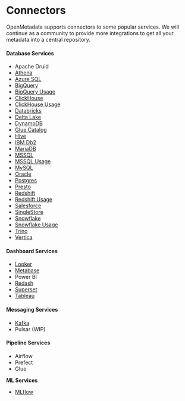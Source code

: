 # Connectors

OpenMetadata supports connectors to some popular services. We will continue as a community to provide more integrations to get all your metadata into a central repository.

#### Database Services

* Apache Druid
* [Athena](athena/)
* [Azure SQL](../../../integrations/connectors/azure-sql/)
* [BigQuery](bigquery/)
* [BigQuery Usage](bigquery/)
* [ClickHouse](../../../integrations/connectors/clickhouse/)
* [ClickHouse Usage](../../../integrations/connectors/clickhouse/)
* [Databricks](../../../integrations/connectors/databricks/)
* [Delta Lake](../../../integrations/connectors/delta-lake/)
* [DynamoDB](../../../integrations/connectors/dynamodb/)
* [Glue Catalog](glue-catalog/)
* [Hive](hive/)
* [IBM Db2](ibm-db2.md)
* [MariaDB](mariadb.md)
* [MSSQL](../../../integrations/connectors/mssql/)
* [MSSQL Usage](../../../integrations/connectors/mssql/)
* [MySQL](../../../integrations/connectors/mysql/)
* [Oracle](../../../integrations/connectors/oracle/)
* [Postgres](../../../integrations/connectors/postgres/)
* [Presto](../../../integrations/connectors/presto/)
* [Redshift](redshift/)
* [Redshift Usage](redshift/)
* [Salesforce](../../../integrations/connectors/salesforce/)
* [SingleStore](../../../integrations/connectors/singlestore/)
* [Snowflake](snowflake/)
* [Snowflake Usage](snowflake/)
* [Trino](trino/)
* [Vertica](../../../integrations/connectors/vertica/)

#### Dashboard Services

* [Looker](../../../integrations/connectors/looker/)
* [Metabase](../../../integrations/connectors/metabase/)
* Power BI
* [Redash](../../../integrations/connectors/redash/)
* [Superset](../../../integrations/connectors/superset/)
* [Tableau](tableau.md)

#### Messaging Services

* [Kafka](kafka.md)
* Pulsar (WIP)

#### Pipeline Services

* Airflow
* Prefect
* Glue

**ML Services**

* [MLflow](mlflow/)
